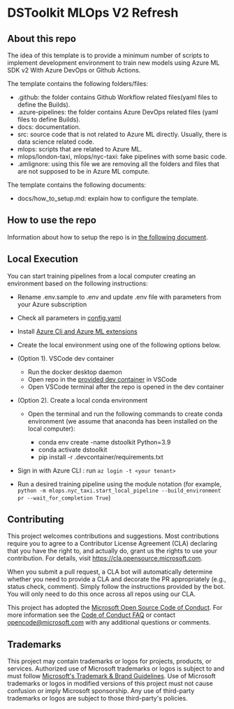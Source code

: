 # DSToolkit MLOps V2 Refresh

## About this repo

The idea of this template is to provide a minimum number of scripts to implement development environment to train new models using Azure ML SDK v2 With Azure DevOps or Github Actions.

The template contains the following folders/files:

- .github: the folder contains Github Workflow related files(yaml files to define the Builds).
- .azure-pipelines: the folder contains Azure DevOps related files (yaml files to define Builds).
- docs: documentation.
- src: source code that is not related to Azure ML directly. Usually, there is data science related code.
- mlops: scripts that are related to Azure ML.
- mlops/london-taxi, mlops/nyc-taxi: fake pipelines with some basic code.
- .amlignore: using this file we are removing all the folders and files that are not supposed to be in Azure ML compute.

The template contains the following documents:

- docs/how_to_setup.md: explain how to configure the template.

## How to use the repo

Information about how to setup the repo is in [the following document](./docs/how_to_setup.md).

## Local Execution
You can start training pipelines from a local computer creating an environment based on the following instructions:

- Rename .env.sample to .env and update .env file with parameters from your Azure subscription
- Check all parameters in [config.yaml](config/config.yaml)
- Install [Azure Cli and Azure ML extensions](https://learn.microsoft.com/en-us/azure/machine-learning/how-to-configure-cli?view=azureml-api-2&tabs=public#installation)
- Create the local environment using one of the following options below.
- (Option 1). VSCode dev container

    - Run the docker desktop daemon
    - Open repo in the [provided dev container](.devcontainer/devcontainer.json) in VSCode
    - Open VSCode terminal after the repo is opened in the dev container

- (Option 2). Create a local conda environment

    -  Open the terminal and run the following commands to create conda environment (we assume that anaconda has been installed on the local computer):

        - conda env create -name dstoolkit Python=3.9
        - conda activate dstoolkit
        - pip install -r .devcontainer/requirements.txt

- Sign in with Azure CLI : run `az login -t <your tenant>`
- Run a desired training pipeline using the module notation (for example, `python -m mlops.nyc_taxi.start_local_pipeline --build_environment pr --wait_for_completion True`)


## Contributing

This project welcomes contributions and suggestions.  Most contributions require you to agree to a
Contributor License Agreement (CLA) declaring that you have the right to, and actually do, grant us
the rights to use your contribution. For details, visit https://cla.opensource.microsoft.com.

When you submit a pull request, a CLA bot will automatically determine whether you need to provide
a CLA and decorate the PR appropriately (e.g., status check, comment). Simply follow the instructions
provided by the bot. You will only need to do this once across all repos using our CLA.

This project has adopted the [Microsoft Open Source Code of Conduct](https://opensource.microsoft.com/codeofconduct/).
For more information see the [Code of Conduct FAQ](https://opensource.microsoft.com/codeofconduct/faq/) or
contact [opencode@microsoft.com](mailto:opencode@microsoft.com) with any additional questions or comments.

## Trademarks

This project may contain trademarks or logos for projects, products, or services. Authorized use of Microsoft 
trademarks or logos is subject to and must follow 
[Microsoft's Trademark & Brand Guidelines](https://www.microsoft.com/en-us/legal/intellectualproperty/trademarks/usage/general).
Use of Microsoft trademarks or logos in modified versions of this project must not cause confusion or imply Microsoft sponsorship.
Any use of third-party trademarks or logos are subject to those third-party's policies.
